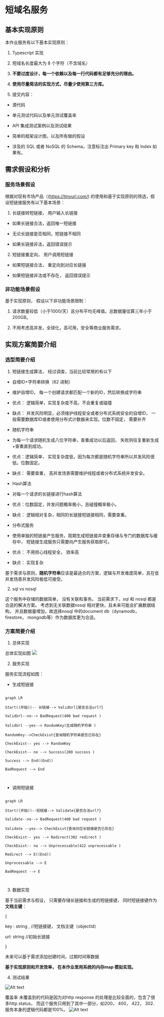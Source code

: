 
  

# 短域名服务

## 基本实现原则

  

本作业服务有以下基本实现原则：

  

1. Typescript 实现

2. 短域名长度最大为 8 个字符（不含域名）

  

3.  **不要过度设计，每一个依赖以及每一行代码都有足够充分的理由。**

  

4.  **使用尽量简洁的实现方式，尽量少使用第三方库。**

  

5. 提交内容：

  

- 源代码

  

- 单元测试代码以及单元测试覆盖率

  

- API 集成测试案例以及测试结果

  

- 简单的框架设计图，以及所有做的假设

  

- 涉及的 SQL 或者 NoSQL 的 Schema，注意标注出 Primary key 和 Index 如果有。

  

  

## 需求假设和分析

  

### 服务场景假设

  

根据对现有市场产品（(https://tinyurl.com/) 的使用和基于实现原则的筛选，假设短链接服务有以下基本场景：

  

  

1. 长链接转短链接， 用户输入长链接

  

- 如果长链接合法，返回唯一短链接

  

- 无论长链接是否相同，短链接不相同

  

- 如果长链接非法，返回错误提示

  

2. 短链接重定向， 用户调用短链接

  

- 如果短链接合法， 重定向到对应长链接

  

- 如果短链接非法或不存在， 返回错误提示

  

### 非功能场景假设

  

基于实现原则， 假设以下非功能场景限制：

  
  

1. 请求数量较低（小于1000/天）且分布平均无峰值。总数据量估算三年小于200GB。

2. 不用考虑高并发，全球化，高可用，安全等商业服务需求。

  

## 实现方案简要介绍

  

### 选型简要介绍

1. 短链接生成算法， 经过调查，当前比较常用的有以下

- 自增ID+字符串转换（62 进制）

- 维护自增ID， 每一个创建请求都匹配一个新的ID，然后转换成字符串

- 优点： 逻辑简单，实现复杂度不高，不会重复或碰撞

- 缺点： 并发风险明显，必须维护线程安全或者分布式系统安全的自增ID， 一般需要数据库ID或者使用分布式计数器来实现。位数不固定， 需要补齐

- 随机字符串

- 为每一个请求随机生成八位字符串，查重成功以后返回， 失败则往复重新生成+查重直到成功。

- 优点：逻辑简单， 实现复杂度低，因为每次都是随机字符串所以并发风险很低。位数固定。

- 缺点： 需要查重， 高并发场景需要维护线程或者分布式系统并发安全。

- Hash算法

- 对每一个请求的长链接进行hash算法

- 优点：位数固定，并发问题概率极小，且碰撞概率极小。

- 缺点： 逻辑相对复杂，相同的长链接短链接相同，需要查重。

- 分布式服务

- 使用单独的短链接产生服务，周期生成短链接并查重存储与专门的数据库与缓存中， 短链接生成服务只需要向产生服务获取即可。

- 优点： 不用担心线程安全， 效率高

- 缺点： 实现复杂

  

基于需求与原则，**随机字符串**应该是最适合的方案，逻辑与开发难度简单，且在低并发场景并发风险极低可接受。

  

2. sql vs nosql

这个服务中存储的数据简单， 没有关联和事务。 当前需求下，sql 和 nosql 都是合适的解决方案。 考虑到无关联数据nosql 相对更快，且未来可能会扩展数据结构， 并且数据量增加，故选择nosql 中的document db（dynamodb， firestore， mongodb等）作为数据库更为合适。

  

### 方案简要介绍

1. 总体实现

总体实现如图
<img src="./docs/structure.svg">

2. 服务实现

服务实现流程如图：

- 生成短链接

```mermaid

graph LR

Start((开始))-- 长链接--> ValidUrl{是否合法url?}

ValidUrl--no--> BadRequest(400 bad request )

ValidUrl --yes--> RandomKey(生成随机字符串 )

RandomKey-->CheckExist{查询随机字符串是否已存在}

CheckExist-- yes --> RandomKey

CheckExist-- no --> Success(200 success )

Success --> End((End))

BadRequest --> End

  

```

- 调用短链接

```mermaid

graph LR

Start((开始))--短链接--> Validate{是否合法url?}

Validate--no--> BadRequest(400 bad request )

Validate --yes--> CheckExist{查询对应长链接是否已存在}

CheckExist-- yes --> Redirect(302 redirect )

CheckExist-- no --> Unprocessable(422 unprocessable )

Redirect --> E((End))

Unprocessable --> E

BadRequest --> E

  

```

3. 数据实现

基于当前需求与假设， 只需要存储长链接和生成的短链接键， 同时短链接键作为**文档主键**：

{

key : string , //短链接键， 文档主键（objectId）

url: string //初始长链接

}

未来可以基于需求添加创建时间，过期时间等数据

**基于实现原则和开发效率， 在本作业里用系统的内存map 模拟实现。**

4. 测试结果

![Alt text](./docs/testResult.png)

覆盖率
未覆盖到的代码是因为对http response 的处理是比较全面的，包含了很多http status， 而这个服务只用到了其中一部分，如200， 400， 422， 302. 
服务本身的逻辑代码都是100%。
![Alt text](./docs/coverage.png)
